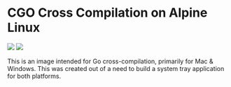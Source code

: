# CGO Cross Compilation on Alpine Linux
[![](https://images.microbadger.com/badges/image/bdwyertech/go-crosscompile.svg)](https://microbadger.com/images/bdwyertech/dkr-go-crosscompile)
[![](https://images.microbadger.com/badges/version/bdwyertech/go-crosscompile.svg)](https://microbadger.com/images/bdwyertech/dkr-go-crosscompile)

This is an image intended for Go cross-compilation, primarily for Mac & Windows.  This was created out of a need to build a system tray application for both platforms.
